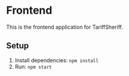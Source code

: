 # Frontend

This is the frontend application for TariffSheriff.

## Setup

1. Install dependencies: `npm install`
2. Run: `npm start`
